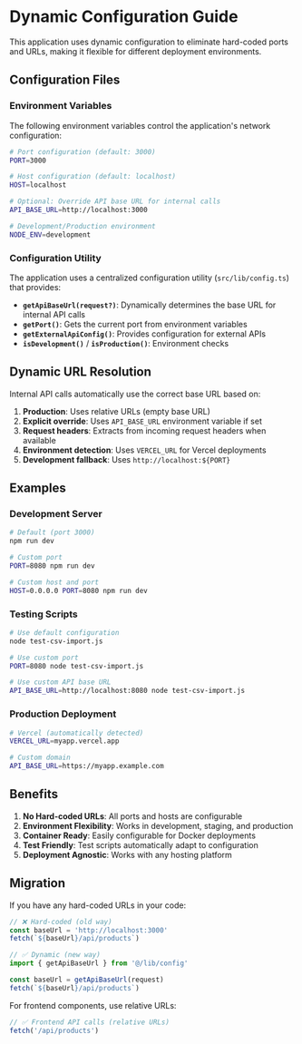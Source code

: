 # Dynamic Configuration Guide

This application uses dynamic configuration to eliminate hard-coded ports and URLs, making it flexible for different deployment environments.

## Configuration Files

### Environment Variables

The following environment variables control the application's network configuration:

```bash
# Port configuration (default: 3000)
PORT=3000

# Host configuration (default: localhost)
HOST=localhost

# Optional: Override API base URL for internal calls
API_BASE_URL=http://localhost:3000

# Development/Production environment
NODE_ENV=development
```

### Configuration Utility

The application uses a centralized configuration utility (`src/lib/config.ts`) that provides:

- **`getApiBaseUrl(request?)`**: Dynamically determines the base URL for internal API calls
- **`getPort()`**: Gets the current port from environment variables
- **`getExternalApiConfig()`**: Provides configuration for external APIs
- **`isDevelopment()`** / **`isProduction()`**: Environment checks

## Dynamic URL Resolution

Internal API calls automatically use the correct base URL based on:

1. **Production**: Uses relative URLs (empty base URL)
2. **Explicit override**: Uses `API_BASE_URL` environment variable if set
3. **Request headers**: Extracts from incoming request headers when available
4. **Environment detection**: Uses `VERCEL_URL` for Vercel deployments
5. **Development fallback**: Uses `http://localhost:${PORT}`

## Examples

### Development Server
```bash
# Default (port 3000)
npm run dev

# Custom port
PORT=8080 npm run dev

# Custom host and port
HOST=0.0.0.0 PORT=8080 npm run dev
```

### Testing Scripts
```bash
# Use default configuration
node test-csv-import.js

# Use custom port
PORT=8080 node test-csv-import.js

# Use custom API base URL
API_BASE_URL=http://localhost:8080 node test-csv-import.js
```

### Production Deployment
```bash
# Vercel (automatically detected)
VERCEL_URL=myapp.vercel.app

# Custom domain
API_BASE_URL=https://myapp.example.com
```

## Benefits

1. **No Hard-coded URLs**: All ports and hosts are configurable
2. **Environment Flexibility**: Works in development, staging, and production
3. **Container Ready**: Easily configurable for Docker deployments
4. **Test Friendly**: Test scripts automatically adapt to configuration
5. **Deployment Agnostic**: Works with any hosting platform

## Migration

If you have any hard-coded URLs in your code:

```typescript
// ❌ Hard-coded (old way)
const baseUrl = 'http://localhost:3000'
fetch(`${baseUrl}/api/products`)

// ✅ Dynamic (new way)
import { getApiBaseUrl } from '@/lib/config'

const baseUrl = getApiBaseUrl(request)
fetch(`${baseUrl}/api/products`)
```

For frontend components, use relative URLs:

```typescript
// ✅ Frontend API calls (relative URLs)
fetch('/api/products')
```